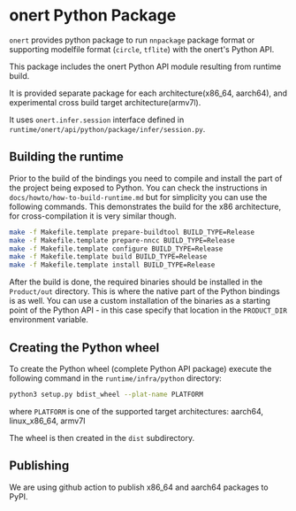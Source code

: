 # onert Python Package

`onert` provides python package to run `nnpackage` package format or supporting modelfile format (`circle`, `tflite`) with the onert's Python API.

This package includes the onert Python API module resulting from runtime build.

It is provided separate package for each architecture(x86_64, aarch64), and experimental cross build target architecture(armv7l).

It uses `onert.infer.session` interface defined in `runtime/onert/api/python/package/infer/session.py`.

## Building the runtime

Prior to the build of the bindings you need to compile and install the part of the project being exposed to Python. You can check the instructions in `docs/howto/how-to-build-runtime.md` but for simplicity you can use the following commands. This demonstrates the build for the x86 architecture, for cross-compilation it is very similar though.

```sh
make -f Makefile.template prepare-buildtool BUILD_TYPE=Release
make -f Makefile.template prepare-nncc BUILD_TYPE=Release
make -f Makefile.template configure BUILD_TYPE=Release
make -f Makefile.template build BUILD_TYPE=Release
make -f Makefile.template install BUILD_TYPE=Release
```

After the build is done, the required binaries should be installed in the `Product/out` directory. This is where the native part of the Python bindings is as well. 
You can use a custom installation of the binaries as a starting point of the Python API - in this case specify that location in the `PRODUCT_DIR` environment variable.

## Creating the Python wheel

To create the Python wheel (complete Python API package) execute the following command in the `runtime/infra/python` directory:

```sh
python3 setup.py bdist_wheel --plat-name PLATFORM
```

where `PLATFORM` is one of the supported target architectures: aarch64, linux_x86_64, armv7l

The wheel is then created in the `dist` subdirectory.

## Publishing

We are using github action to publish x86_64 and aarch64 packages to PyPI.
